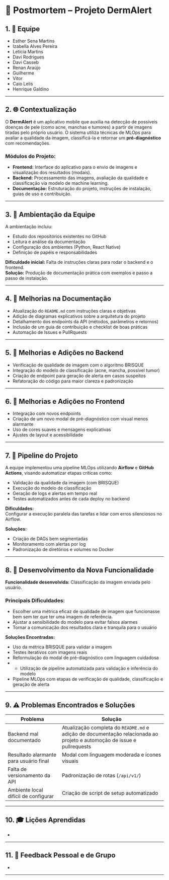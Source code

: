 # 🧠 Postmortem – Projeto DermAlert

## 1. 👥 Equipe

- Esther Sena Martins  
- Izabella Alves Pereira
- Leticia Martins
- Davi Rodrigues
- Davi Casseb
- Renan Araújo
- Guilherme
- Vitor
- Caio Lelis
- Henrique Galdino

---

## 2. 🌐 Contextualização

O **DermAlert** é um aplicativo mobile que auxilia na detecção de possíveis doenças de pele (como acne, manchas e tumores) a partir de imagens tiradas pelo próprio usuário. O sistema utiliza técnicas de MLOps para avaliar a qualidade da imagem, classificá-la e retornar um **pré-diagnóstico** com recomendações.

### Módulos do Projeto:
- **Frontend:** Interface do aplicativo para o envio de imagens e visualização dos resultados (modais).
- **Backend:** Processamento das imagens, avaliação da qualidade e classificação via modelo de machine learning.
- **Documentação:** Estruturação do projeto, instruções de instalação, guias de uso e contribuição.

---

## 3. 🧭 Ambientação da Equipe

A ambientação incluiu:
- Estudo dos repositórios existentes no GitHub
- Leitura e análise da documentação
- Configuração dos ambientes (Python, React Native)
- Definição de papéis e responsabilidades

**Dificuldade inicial:** Falta de instruções claras para rodar o backend e o frontend.  
**Solução:** Produção de documentação prática com exemplos e passo a passo de instalação.

---

## 4. 📄 Melhorias na Documentação

- Atualização do `README.md` com instruções claras e objetivas
- Adição de diagramas explicativos sobre a arquitetura do projeto
- Detalhamento dos endpoints da API (métodos, parâmetros e retornos)
- Inclusão de um guia de contribuição e checklist de boas práticas
- Automação de Issues e PullRquests

---

## 5. 🧠 Melhorias e Adições no Backend

- Verificação de qualidade de imagem com o algoritmo BRISQUE
- Integração do modelo de classificação (acne, mancha, possível tumor)
- Criação de endpoint para geração de alerta em casos suspeitos
- Refatoração do código para maior clareza e padronização

---

## 6. 📱 Melhorias e Adições no Frontend

- Integração com novos endpoints
- Criação de um novo modal de pré-diagnóstico com visual menos alarmante
- Uso de cores suaves e mensagens explicativas
- Ajustes de layout e acessibilidade

---
## 7. 🔄 Pipeline do Projeto

A equipe implementou uma pipeline MLOps utilizando **Airflow** e **GitHub Actions**, visando automatizar etapas críticas como:

- Validação da qualidade da imagem (com BRISQUE)
- Execução do modelo de classificação
- Geração de logs e alertas em tempo real
- Testes automatizados antes de cada deploy no backend

**Dificuldades:**  
Configurar a execução paralela das tarefas e lidar com erros silenciosos no Airflow.

**Soluções:**  
- Criação de DAGs bem segmentadas
- Monitoramento com alertas por log
- Padronização de diretórios e volumes no Docker

---

## 8. 🧩 Desenvolvimento da Nova Funcionalidade

**Funcionalidade desenvolvida:** Classificação da imagem enviada pelo usuário.

### Principais Dificuldades:
- Escolher uma métrica eficaz de qualidade de imagem que funcionasse bem sem ter que ter uma imagem de referência.
- Ajustar a sensibilidade do modelo para evitar falsos alarmes
- Tornar a comunicação dos resultados clara e tranquila para o usuário

**Soluções Encontradas:**
- Uso da métrica BRISQUE para validar a imagem
- Testes iterativos com imagens reais
- Reformulação do modal de pré-diagnóstico com linguagem cuidadosa
- - Utilização de pipeline automatizada para validação e inferência do modelo
- Pipeline MLOps com etapas de verificação de qualidade, classificação e geração de alerta


---

## 9. ⚠️ Problemas Encontrados e Soluções

| Problema | Solução |
|---------|---------|
| Backend mal documentado | Atualização completa do `README.md` e adição de documentação relacionada ao projeto e automoção de issue e pullrequests |
| Resultado alarmante para usuário final | Modal com linguagem moderada e ícones visuais |
| Falta de versionamento da API | Padronização de rotas (`/api/v1/`) |
| Ambiente local difícil de configurar | Criação de script de setup automatizado |

---

## 10. 🎓 Lições Aprendidas

- 

---

## 11. 💬 Feedback Pessoal e de Grupo

- 

---
